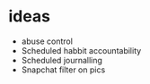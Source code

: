 # ideas 

- abuse control 
- Scheduled habbit accountability 
- Scheduled journalling 
- Snapchat filter on pics 